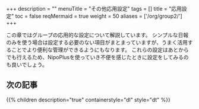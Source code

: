 +++
description = ""
menuTitle = "その他応用設定"
tags = []
title = "応用設定"
toc = false
reqMermaid = true
weight = 50
aliases = ['/org/group2/']
+++

この章ではグループの応用的な設定について解説しています。
シンプルな日報のみを使う場合は設定する必要のない項目がまとまっていますが、うまく活用することでより便利な管理ができるようにもなります。
これらの設定はあとからでも行えるため、NipoPlusを使っていき不便を感じたときに設定をしてみるのも良いでしょう。

## 次の記事

{{% children description="true" containerstyle="dl" style="dt" %}}
